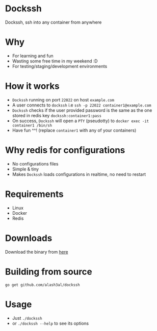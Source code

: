 # Dockssh
Dockssh, ssh into any container from anywhere

# Why
- For learning and fun
- Wasting some free time in my weekend :D
- For testing/staging/development environments

# How it works
- `Dockssh` running on port `22022` on host `example.com`
- A user connects to `dockssh` i.e `ssh -p 22022 container1@example.com`
- `Dockssh` checks if the user provided password is the same as the one stored in redis key `dockssh:container1:pass`
- On success, `Dockssh` will open a `PTY` (pseudotty) to `docker exec -it container1 /bin/sh`
- Have fun ^^! (replace `container1` with any of your containers)

# Why redis for configurations
- No configurations files
- Simple & tiny
- Makes `Dockssh` loads configurations in realtime, no need to restart

# Requirements
- Linux
- Docker
- Redis

# Downloads
Download the binary from [here](https://github.com/alash3al/dockssh/releases/tag/v1.0.0)

# Building from source
`go get github.com/alash3al/dockssh`

# Usage
- Just `./dockssh`
- or `./dockssh --help` to see its options
